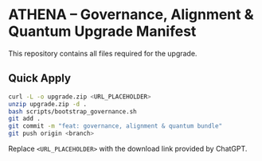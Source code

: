 # ATHENA – Governance, Alignment & Quantum Upgrade Manifest

This repository contains all files required for the upgrade.

## Quick Apply

```bash
curl -L -o upgrade.zip <URL_PLACEHOLDER>
unzip upgrade.zip -d .
bash scripts/bootstrap_governance.sh
git add .
git commit -m "feat: governance, alignment & quantum bundle"
git push origin <branch>
```

Replace `<URL_PLACEHOLDER>` with the download link provided by ChatGPT.

